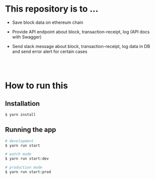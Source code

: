 # This repository is to ...

- Save block data on ethereum chain
- Provide API endpoint about block, transaction-receipt, log (API docs with Swagger)
- Send slack message about block, transaction-receipt, log data in DB and send error alert for certain cases

  <br/>
  <br/>

# How to run this

## Installation

```bash
$ yarn install
```

## Running the app

```bash
# development
$ yarn run start

# watch mode
$ yarn run start:dev

# production mode
$ yarn run start:prod
```
